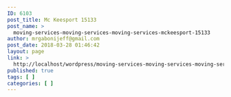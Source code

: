 ```yaml
---
ID: 6103
post_title: Mc Keesport 15133
post_name: >
  moving-services-moving-services-moving-services-mckeesport-15133
author: mrgabonijeff@gmail.com
post_date: 2018-03-28 01:46:42
layout: page
link: >
  http://localhost/wordpress/moving-services-moving-services-moving-services-mckeesport-15133/
published: true
tags: [ ]
categories: [ ]
---
```

